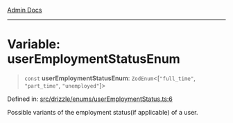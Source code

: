 [Admin Docs](/)

***

# Variable: userEmploymentStatusEnum

> `const` **userEmploymentStatusEnum**: `ZodEnum`\<\[`"full_time"`, `"part_time"`, `"unemployed"`\]\>

Defined in: [src/drizzle/enums/userEmploymentStatus.ts:6](https://github.com/NishantSinghhhhh/talawa-api/blob/b87b8a22e4088f1ea75d4769c10896977d674855/src/drizzle/enums/userEmploymentStatus.ts#L6)

Possible variants of the employment status(if applicable) of a user.
